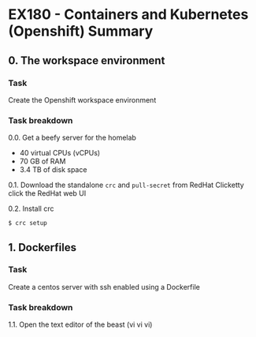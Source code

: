 # EX180 - Containers and Kubernetes (Openshift) Summary

## 0. The workspace environment

### Task 
Create the Openshift workspace environment

### Task breakdown
0.0. Get a beefy server for the homelab
* 40 virtual CPUs (vCPUs)
* 70 GB of RAM
* 3.4 TB of disk space

0.1. Download the standalone `crc` and `pull-secret` from RedHat
Clicketty click the RedHat web UI

0.2. Install crc
```
$ crc setup
```

## 1. Dockerfiles

### Task
Create a centos server with ssh enabled using a Dockerfile 

### Task breakdown
1.1. Open the text editor of the beast (vi vi vi)
